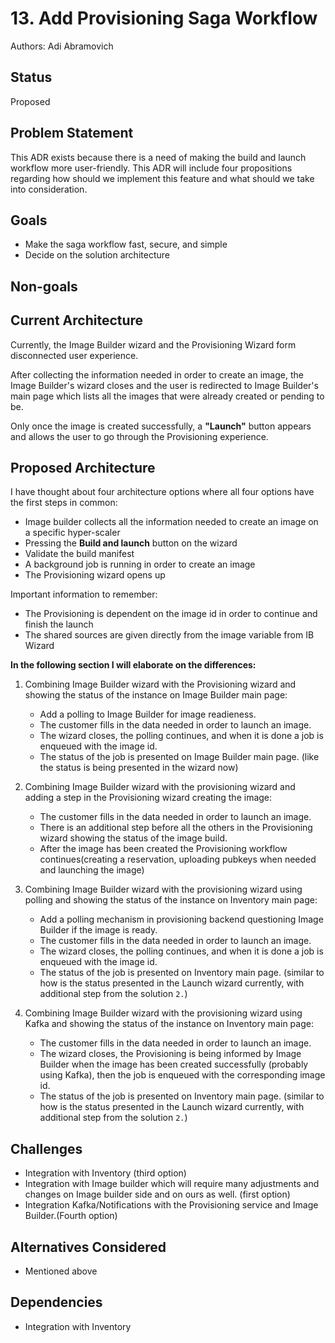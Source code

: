 # 13. Add Provisioning Saga Workflow

Authors: Adi Abramovich

## Status

Proposed

## Problem Statement

This ADR exists because there is a need of making the build and launch workflow more user-friendly.
This ADR will include four propositions regarding how should we implement this feature and what should we take into consideration.

## Goals

* Make the saga workflow fast, secure, and simple
* Decide on the solution architecture

## Non-goals

## Current Architecture

Currently, the Image Builder wizard and the Provisioning Wizard form disconnected user experience.

After collecting the information needed in order to create an image, the Image Builder's wizard closes and the user is redirected to Image Builder's main page which lists all the images that were already created or pending to be.

Only once the image is created successfully, a **"Launch"** button appears and allows
the user to go through the Provisioning experience.

## Proposed Architecture

I have thought about four architecture options where all four options have the first steps in common:

* Image builder collects all the information needed to create an image on a specific hyper-scaler
* Pressing the **Build and launch** button on the wizard
* Validate the build manifest
* A background job is running in order to create an image
* The Provisioning wizard opens up

Important information to remember:

* The Provisioning is dependent on the image id in order to continue and finish the launch
* The shared sources are given directly from the image variable from IB Wizard

**In the following section I will elaborate on the differences:**

1. Combining Image Builder wizard with the Provisioning wizard and showing the status of the instance on Image Builder main page:
   * Add a polling to Image Builder for image readieness.
   * The customer fills in the data needed in order to launch an image.
   * The wizard closes, the polling continues, and when it is done a job is enqueued with the image id.
   * The status of the job is presented on Image Builder main page. (like the status is being presented in the wizard now)

2. Combining Image Builder wizard with the provisioning wizard and adding a step in the Provisioning wizard creating the image:
   * The customer fills in the data needed in order to launch an image.
   * There is an additional step before all the others in the Provisioning wizard showing the status of the image build.
   * After the image has been created the Provisioning workflow continues(creating a reservation, uploading pubkeys when needed and launching the image)

3. Combining Image Builder wizard with the provisioning wizard using polling and showing the status of the instance on Inventory main page:
   * Add a polling mechanism in provisioning backend questioning Image Builder if the image is ready.
   * The customer fills in the data needed in order to launch an image.
   * The wizard closes, the polling continues, and when it is done a job is enqueued with the image id.
   * The status of the job is presented on Inventory main page. (similar to how is the status presented in the Launch wizard currently, with additional step from the solution `2.`)

4. Combining Image Builder wizard with the provisioning wizard using Kafka and showing the status of the instance on Inventory main page:
   * The customer fills in the data needed in order to launch an image.
   * The wizard closes, the Provisioning is being informed by Image Builder when the image has been created successfully (probably using Kafka), then the job is enqueued with the corresponding image id.
   * The status of the job is presented on Inventory main page. (similar to how is the status presented in the Launch wizard currently, with additional step from the solution `2.`)

## Challenges

* Integration with Inventory (third option)
* Integration with Image builder which will require many adjustments and changes on Image builder side and on ours as well. (first option)
* Integration Kafka/Notifications with the Provisioning service and Image Builder.(Fourth option)

## Alternatives Considered

* Mentioned above

## Dependencies

* Integration with Inventory
